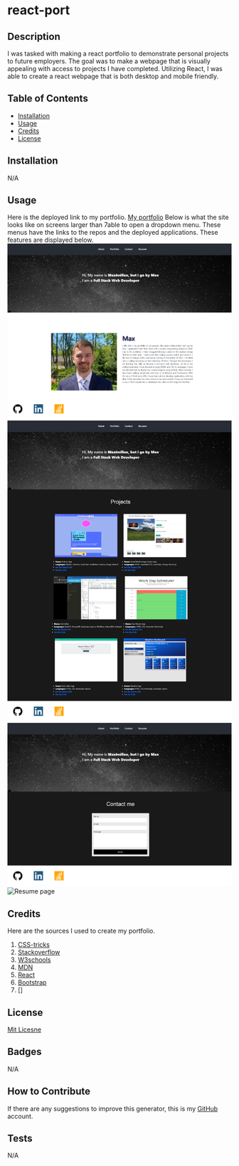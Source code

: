 # react-port

## Description
I was tasked with making a react portfolio to demonstrate personal projects to future employers. The goal was to make a webpage that is visually appealing with access to projects I have completed. Utilizing React, I was able to create a react webpage that is both desktop and mobile friendly. 

## Table of Contents
- [Installation](#installation)
- [Usage](#usage)
- [Credits](#credits)
- [License](#license)

## Installation
N/A

## Usage
Here is the deployed link to my portfolio. [My portfolio](https://maxstump13.github.io/react-port/) Below is what the site looks like on screens larger than 7able to open a dropdown menu. These menus have the links to the repos and the deployed applications. These features are displayed below. 
![Main page](./src/components/assets/home.png)
![Portfolio page](./src/components/assets/port.png)
![Contact page](./src/components/assets/contact.png)
![Resume page](./src/components/assets/resume.png)

## Credits
Here are the sources I used to create my portfolio.
1. [CSS-tricks](https://css-tricks.com/)
2. [Stackoverflow](https://stackoverflow.com/)
3. [W3schools](https://www.w3schools.com/default.asp)
4. [MDN](https://developer.mozilla.org/en-US/)
5. [React](https://reactjs.org/)
6. [Bootstrap](https://getbootstrap.com/)
7. []
## License
[Mit Licesne](./LICENSE)

## Badges
N/A

## How to Contribute
If there are any suggestions to improve this generator, this is my [GitHub](https://github.com/MaxStump13) account.

## Tests
N/A